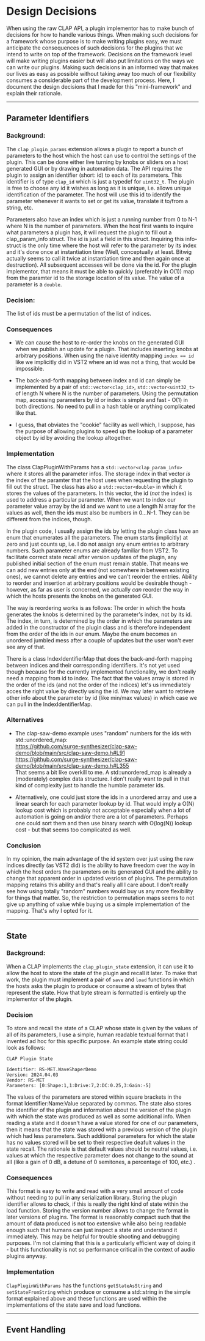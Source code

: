 Design Decisions
================

When using the raw CLAP API, a plugin implementor has to make bunch of decisions for how to 
handle various things. When making such decisions for a framework whose purpose is to make writing
plugins easy, we must anticipate the consequences of such decisions for the plugins that we intend 
to write on top of the framework. Decisions on the framework level will make writing plugins easier
but will also put limitations on the ways we can write our plugins. Making such decisions in an 
informed way that makes our lives as easy as possible without taking away too much of our 
flexibility consumes a considerable part of the development process. Here, I document the design 
decisions that I made for this "mini-framework" and explain their rationale.

----------------------------------------------------------------------------------------------------

Parameter Identifiers
---------------------

### Background:

The `clap_plugin_params` extension allows a plugin to report a bunch of parameters to the host which
the host can use to control the settings of the plugin. This can be done either live turning by 
knobs or sliders on a host generated GUI or by drawing in automation data. The API requires the 
plugin to assign an identifier (short: id) to each of its parameters. This identifier is of type 
`clap_id` which is just a typedef for `uint32_t`. The plugin is free to choose any id it wishes as 
long as it is unique, i.e. allows unique identification of the parameter. The host will use this id 
to identify the parameter whenever it wants to set or get its value, translate it to/from a string, 
etc. 

Parameters also have an index which is just a running number from 0 to N-1 where N is the number of 
parameters. When the host first wants to inquire what parameters a plugin has, it will request the 
plugin to fill out a clap_param_info struct. The id is just a field in this struct. Inquiring this 
info-struct is the only time where the host will refer to the parameter by its index and it's done 
once at instantiation time (Well, conceptually at least. Bitwig actually seems to call it twice at 
instantiation time and then again once at destruction). All subsequent accesses will be done via the 
id. For the plugin implementor, that means it must be able to quickly (preferably in O(1)) map from 
the paramter id to the storage location of its value. The value of a parameter is a `double`.


### Decision:

The list of ids must be a permutation of the list of indices.


### Consequences

- We can cause the host to re-order the knobs on the generated GUI when we publish an update for a
  plugin. That includes inserting knobs at arbitrary positions. When using the naive identity 
  mapping `index == id` like we implicitly did in VST2 where an id was not a thing, that would be 
  impossible.

- The back-and-forth mapping between index and id can simply be implemented by a pair of 
  `std::vector<clap_id>`, `std::vector<uint32_t>` of length N where N is the number of parameters. 
  Using the permutation map, accessing parameters by id or index is simple and fast - O(1) in both 
  directions. No need to pull in a hash table or anything complicated like that.

- I guess, that obviates the "cookie" facility as well which, I suppose, has the purpose of 
  allowing plugins to speed up the lookup of a parameter object by id by avoiding the lookup
  altogether.


### Implementation

The class ClapPluginWithParams has a `std::vector<clap_param_info>` where it stores all the 
parameter infos. The storage index in that vector *is* the index of the paramter that the host uses 
when requesting the plugin to fill out the struct. The class has also a `std::vector<double>` in 
which it stores the values of the parameters. In this vector, the id (*not* the index) is used to 
address a particular parameter. When we want to index our parameter value array by the id and we 
want to use a length N array for the values as well, then the ids must also be numbers in 0...N-1. 
They can be different from the indices, though. 

In the plugin code, I usually assign the ids by letting the plugin class have an enum that 
enumerates all the parameters. The enum starts (implicitly) at zero and just counts up, i.e. I do 
not assign any enum entries to arbitrary numbers. Such parameter enums are already familiar from 
VST2. To facilitate correct state recall after version updates of the plugin, any published initial 
section of the enum must remain stable. That means we can add new entries only at the end (not 
somewhere in between existing ones), we cannot delete any entries and we can't reorder the entries. 
Ability to reorder and insertion at arbitrary positions would be desirable though - however, as far 
as user is concerned, we actually *can* reorder the way in which the hosts presents the knobs on the 
generated GUI.

The way is reordering works is as follows: The order in which the hosts generates the knobs is 
determined by the parameter's index, not by its id. The index, in turn, is determined by the order 
in which the parameters are added in the constructor of the plugin class and is therefore 
independent from the order of the ids in our enum. Maybe the enum becomes an unordered jumbled mess
after a couple of updates but the user won't ever see any of that.

There is a class IndexIdentifierMap that does the back-and-forth mapping between indices and their
corresponding identifiers. It's not yet used though because for the currently implemented 
functionality, we don't really need a mapping from id to index. The fact that the values array is 
stored in the order of the ids (and not the order of the indices) let's us immediately acces the 
right value by directly using the id. We may later want to retrieve other info about the parameter 
by id (like min/max values) in which case we can pull in the IndexIdentifierMap.


### Alternatives

- The clap-saw-demo example uses "random" numbers for the ids with std::unordered_map:  
  https://github.com/surge-synthesizer/clap-saw-demo/blob/main/src/clap-saw-demo.h#L91  
  https://github.com/surge-synthesizer/clap-saw-demo/blob/main/src/clap-saw-demo.h#L355  
  That seems a bit like overkill to me. A std::unordered_map is already a (moderately) 
  complex data structure. I don't really want to pull in that kind of complexity just to handle the 
  humble parameter ids.

- Alternatively, one could just store the ids in a unordered array and use a linear search for each 
  parameter lookup by id. That would imply a O(N) lookup cost which is probably not acceptable 
  especially when a lot of automation is going on and/or there are a lot of parameters. Perhaps one 
  could sort them and then use binary search with O(log(N)) lookup cost - but that seems too 
  complicated as well. 


### Conclusion

In my opinion, the main advantage of the id system over just using the raw indices directly (as VST2 
did) is the ability to have freedom over the way in which the host orders the parameters on its 
generated GUI and the ability to change that apparent order in updated vesriosn of plugins. The 
permutation mapping retains this ability and that's really all I care about. I don't really see how 
using totally "random" numbers would buy us any more flexibility for things that matter. So, the 
restriction to permutation maps seems to not give up anything of value while buying us a simple
implementation of the mapping. That's why I opted for it.

----------------------------------------------------------------------------------------------------

State
-----

### Background:

When a CLAP implements the `clap_plugin_state` extension, it can use it to allow the host to store 
the state of the plugin and recall it later. To make that work, the plugin must implement a pair of 
`save` and `load` functions in which the hosts asks the plugin to produce or consume a stream of 
bytes that represent the state. How that byte stream is formatted is entirely up the implementor of
the plugin.


### Decision

To store and recall the state of a CLAP whose state is given by the values of all of its parameters,
I use a simple, human readable textual format that I invented ad hoc for this specific purpose. An 
example state string could look as follows:
```
CLAP Plugin State

Identifier: RS-MET.WaveShaperDemo
Version: 2024.04.03
Vendor: RS-MET
Parameters: [0:Shape:1,1:Drive:7,2:DC:0.25,3:Gain:-5]
```
The values of the parameters are stored within square brackets in the format Identifier:Name:Value 
separated by commas. The state also stores the identifier of the plugin and information about the 
version of the plugin with which the state was produced as well as some additional info. When 
reading a state and it doesn't have a value stored for one of our parameters, then it means that the
state was stored with a previous version of the plugin which had less parameters. Such additional 
parameters for which the state has no values stored will be set to their respective deafult values 
in the state recall. The rationale is that default values should be neutral values, i.e. values at
which the respective parameter does not change to the sound at all (like a gain of 0 dB, a detune of
0 semitones, a percentage of 100, etc.) .


### Consequences

This format is easy to write and read with a very small amount of code without needing to pull in 
any serialization library. Storing the plugin identifier allows to check, if this is really the 
right kind of state within the load function. Storing the version number allows to change the format 
in later versions of plugins. The format is reasonably compact such that the amount of data produced 
is not too extensive while also being readable enough such that humans can just inspect a state and 
understand it immediately. This may be helpful for trouble shooting and debugging purposes. I'm not 
claiming that this is a particularly efficient way of doing it - but this functionality is not so
performance critical in the context of audio plugins anyway.


### Implementation

`ClapPluginWithParams` has the functions `getStateAsString` and `setStateFromString` which produce 
or consume a std::string in the simple format explained above and these functions are used within 
the implementations of the state save and load functions. 

----------------------------------------------------------------------------------------------------

Event Handling
--------------